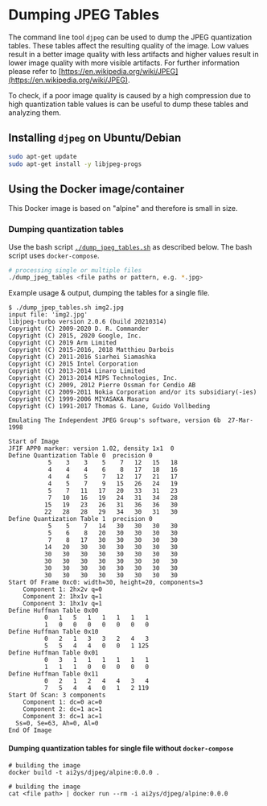 # Dumping JPEG Tables
The command line tool `djpeg` can be used to dump the JPEG quantization tables. These tables affect the resulting quality of the image. Low values result in a better image quality with less artifacts and higher values result in lower image quality with more visible artifacts. For further information please refer to [https://en.wikipedia.org/wiki/JPEG](https://en.wikipedia.org/wiki/JPEG).

To check, if a poor image quality is caused by a high compression due to high quantization table values is can be useful to dump these tables and analyzing them.

## Installing `djpeg` on Ubuntu/Debian
```bash
sudo apt-get update
sudo apt-get install -y libjpeg-progs
```

## Using the Docker image/container
This Docker image is based on "alpine" and therefore is small in size.


### Dumping quantization tables
Use the bash script [`./dump_jpeg_tables.sh`](./dump_jpeg_tables.sh) as described below. The bash script uses `docker-compose`.


```bash
# processing single or multiple files
./dump_jpeg_tables <file paths or pattern, e.g. *.jpg>
```

Example usage & output, dumping the tables for a single file.
```
$ ./dump_jpep_tables.sh img2.jpg
input file: 'img2.jpg'
libjpeg-turbo version 2.0.6 (build 20210314)
Copyright (C) 2009-2020 D. R. Commander
Copyright (C) 2015, 2020 Google, Inc.
Copyright (C) 2019 Arm Limited
Copyright (C) 2015-2016, 2018 Matthieu Darbois
Copyright (C) 2011-2016 Siarhei Siamashka
Copyright (C) 2015 Intel Corporation
Copyright (C) 2013-2014 Linaro Limited
Copyright (C) 2013-2014 MIPS Technologies, Inc.
Copyright (C) 2009, 2012 Pierre Ossman for Cendio AB
Copyright (C) 2009-2011 Nokia Corporation and/or its subsidiary(-ies)
Copyright (C) 1999-2006 MIYASAKA Masaru
Copyright (C) 1991-2017 Thomas G. Lane, Guido Vollbeding

Emulating The Independent JPEG Group's software, version 6b  27-Mar-1998

Start of Image
JFIF APP0 marker: version 1.02, density 1x1  0
Define Quantization Table 0  precision 0
           5    3    3    5    7   12   15   18
           4    4    4    6    8   17   18   16
           4    4    5    7   12   17   21   17
           4    5    7    9   15   26   24   19
           5    7   11   17   20   33   31   23
           7   10   16   19   24   31   34   28
          15   19   23   26   31   36   36   30
          22   28   28   29   34   30   31   30
Define Quantization Table 1  precision 0
           5    5    7   14   30   30   30   30
           5    6    8   20   30   30   30   30
           7    8   17   30   30   30   30   30
          14   20   30   30   30   30   30   30
          30   30   30   30   30   30   30   30
          30   30   30   30   30   30   30   30
          30   30   30   30   30   30   30   30
          30   30   30   30   30   30   30   30
Start Of Frame 0xc0: width=30, height=20, components=3
    Component 1: 2hx2v q=0
    Component 2: 1hx1v q=1
    Component 3: 1hx1v q=1
Define Huffman Table 0x00
          0   1   5   1   1   1   1   1
          1   0   0   0   0   0   0   0
Define Huffman Table 0x10
          0   2   1   3   3   2   4   3
          5   5   4   4   0   0   1 125
Define Huffman Table 0x01
          0   3   1   1   1   1   1   1
          1   1   1   0   0   0   0   0
Define Huffman Table 0x11
          0   2   1   2   4   4   3   4
          7   5   4   4   0   1   2 119
Start Of Scan: 3 components
    Component 1: dc=0 ac=0
    Component 2: dc=1 ac=1
    Component 3: dc=1 ac=1
  Ss=0, Se=63, Ah=0, Al=0
End Of Image
```

#### Dumping quantization tables for single file without `docker-compose`
```
# building the image
docker build -t ai2ys/djpeg/alpine:0.0.0 .
```

```
# building the image
cat <file path> | docker run --rm -i ai2ys/djpeg/alpine:0.0.0
```